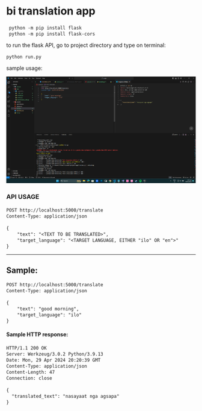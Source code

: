 # bi translation app
```
 python -m pip install flask
 python -m pip install flask-cors
 ```

to run the flask API, go to project directory and type on terminal:
```
python run.py
```


 sample usage:

 ![sample usage](.basura/sc.png)

 ### API USAGE

```
POST http://localhost:5000/translate
Content-Type: application/json

{
    "text": "<TEXT TO BE TRANSLATED>",
    "target_language": "<TARGET LANGUAGE, EITHER "ilo" OR "en">"
}
```
-----
## Sample:
```
POST http://localhost:5000/translate
Content-Type: application/json

{
    "text": "good morning",
    "target_language": "ilo"
}
```

#### Sample HTTP response: 
```
HTTP/1.1 200 OK
Server: Werkzeug/3.0.2 Python/3.9.13
Date: Mon, 29 Apr 2024 20:20:39 GMT
Content-Type: application/json
Content-Length: 47
Connection: close

{
  "translated_text": "nasayaat nga agsapa"
}
```